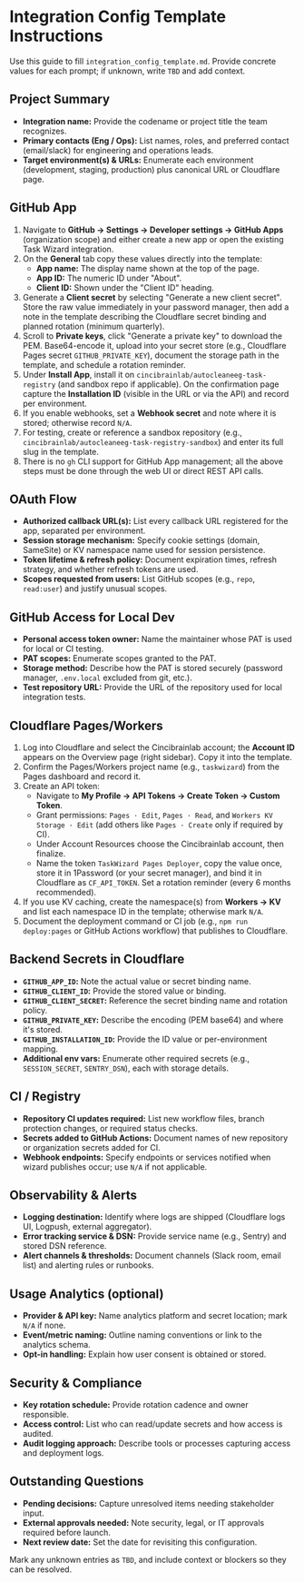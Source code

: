 # Integration Config Template Instructions

Use this guide to fill `integration_config_template.md`. Provide concrete values for each prompt; if unknown, write `TBD` and add context.

## Project Summary
- **Integration name:** Provide the codename or project title the team recognizes.
- **Primary contacts (Eng / Ops):** List names, roles, and preferred contact (email/slack) for engineering and operations leads.
- **Target environment(s) & URLs:** Enumerate each environment (development, staging, production) plus canonical URL or Cloudflare page.

## GitHub App
1. Navigate to **GitHub → Settings → Developer settings → GitHub Apps** (organization scope) and either create a new app or open the existing Task Wizard integration.
2. On the **General** tab copy these values directly into the template:
   - **App name:** The display name shown at the top of the page.
   - **App ID:** The numeric ID under "About".
   - **Client ID:** Shown under the "Client ID" heading.
3. Generate a **Client secret** by selecting "Generate a new client secret". Store the raw value immediately in your password manager, then add a note in the template describing the Cloudflare secret binding and planned rotation (minimum quarterly).
4. Scroll to **Private keys**, click "Generate a private key" to download the PEM. Base64-encode it, upload into your secret store (e.g., Cloudflare Pages secret `GITHUB_PRIVATE_KEY`), document the storage path in the template, and schedule a rotation reminder.
5. Under **Install App**, install it on `cincibrainlab/autocleaneeg-task-registry` (and sandbox repo if applicable). On the confirmation page capture the **Installation ID** (visible in the URL or via the API) and record per environment.
6. If you enable webhooks, set a **Webhook secret** and note where it is stored; otherwise record `N/A`.
7. For testing, create or reference a sandbox repository (e.g., `cincibrainlab/autocleaneeg-task-registry-sandbox`) and enter its full slug in the template.
8. There is no `gh` CLI support for GitHub App management; all the above steps must be done through the web UI or direct REST API calls.

## OAuth Flow
- **Authorized callback URL(s):** List every callback URL registered for the app, separated per environment.
- **Session storage mechanism:** Specify cookie settings (domain, SameSite) or KV namespace name used for session persistence.
- **Token lifetime & refresh policy:** Document expiration times, refresh strategy, and whether refresh tokens are used.
- **Scopes requested from users:** List GitHub scopes (e.g., `repo`, `read:user`) and justify unusual scopes.

## GitHub Access for Local Dev
- **Personal access token owner:** Name the maintainer whose PAT is used for local or CI testing.
- **PAT scopes:** Enumerate scopes granted to the PAT.
- **Storage method:** Describe how the PAT is stored securely (password manager, `.env.local` excluded from git, etc.).
- **Test repository URL:** Provide the URL of the repository used for local integration tests.

## Cloudflare Pages/Workers
1. Log into Cloudflare and select the Cincibrainlab account; the **Account ID** appears on the Overview page (right sidebar). Copy it into the template.
2. Confirm the Pages/Workers project name (e.g., `taskwizard`) from the Pages dashboard and record it.
3. Create an API token:
   - Navigate to **My Profile → API Tokens → Create Token → Custom Token**.
   - Grant permissions: `Pages · Edit`, `Pages · Read`, and `Workers KV Storage · Edit` (add others like `Pages · Create` only if required by CI).
   - Under Account Resources choose the Cincibrainlab account, then finalize.
   - Name the token `TaskWizard Pages Deployer`, copy the value once, store it in 1Password (or your secret manager), and bind it in Cloudflare as `CF_API_TOKEN`. Set a rotation reminder (every 6 months recommended).
4. If you use KV caching, create the namespace(s) from **Workers → KV** and list each namespace ID in the template; otherwise mark `N/A`.
5. Document the deployment command or CI job (e.g., `npm run deploy:pages` or GitHub Actions workflow) that publishes to Cloudflare.

## Backend Secrets in Cloudflare
- **`GITHUB_APP_ID`:** Note the actual value or secret binding name.
- **`GITHUB_CLIENT_ID`:** Provide the stored value or binding.
- **`GITHUB_CLIENT_SECRET`:** Reference the secret binding name and rotation policy.
- **`GITHUB_PRIVATE_KEY`:** Describe the encoding (PEM base64) and where it's stored.
- **`GITHUB_INSTALLATION_ID`:** Provide the ID value or per-environment mapping.
- **Additional env vars:** Enumerate other required secrets (e.g., `SESSION_SECRET`, `SENTRY_DSN`), each with storage details.

## CI / Registry
- **Repository CI updates required:** List new workflow files, branch protection changes, or required status checks.
- **Secrets added to GitHub Actions:** Document names of new repository or organization secrets added for CI.
- **Webhook endpoints:** Specify endpoints or services notified when wizard publishes occur; use `N/A` if not applicable.

## Observability & Alerts
- **Logging destination:** Identify where logs are shipped (Cloudflare logs UI, Logpush, external aggregator).
- **Error tracking service & DSN:** Provide service name (e.g., Sentry) and stored DSN reference.
- **Alert channels & thresholds:** Document channels (Slack room, email list) and alerting rules or runbooks.

## Usage Analytics (optional)
- **Provider & API key:** Name analytics platform and secret location; mark `N/A` if none.
- **Event/metric naming:** Outline naming conventions or link to the analytics schema.
- **Opt-in handling:** Explain how user consent is obtained or stored.

## Security & Compliance
- **Key rotation schedule:** Provide rotation cadence and owner responsible.
- **Access control:** List who can read/update secrets and how access is audited.
- **Audit logging approach:** Describe tools or processes capturing access and deployment logs.

## Outstanding Questions
- **Pending decisions:** Capture unresolved items needing stakeholder input.
- **External approvals needed:** Note security, legal, or IT approvals required before launch.
- **Next review date:** Set the date for revisiting this configuration.

Mark any unknown entries as `TBD`, and include context or blockers so they can be resolved.
